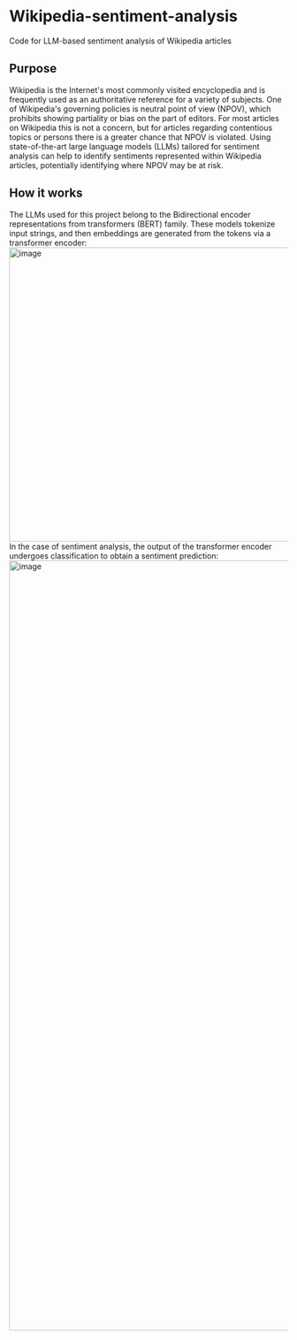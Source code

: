 # Wikipedia-sentiment-analysis
Code for LLM-based sentiment analysis of Wikipedia articles

## Purpose
Wikipedia is the Internet's most commonly visited encyclopedia and is frequently used as an authoritative reference for a variety of subjects. One of Wikipedia's governing policies is neutral point of view (NPOV), which prohibits showing partiality or bias on the part of editors. For most articles on Wikipedia this is not a concern, but for articles regarding contentious topics or persons there is a greater chance that NPOV is violated. Using state-of-the-art large language models (LLMs) tailored for sentiment analysis can help to identify sentiments represented within Wikipedia articles, potentially identifying where NPOV may be at risk. 

## How it works
The LLMs used for this project belong to the Bidirectional encoder representations from transformers (BERT) family. These models tokenize input strings, and then embeddings are generated from the tokens via a transformer encoder:
<img width="1426" height="532" alt="image" src="https://github.com/user-attachments/assets/12b52a16-4e78-4ff9-a289-fd293fa32db6" />
In the case of sentiment analysis, the output of the transformer encoder undergoes classification to obtain a sentiment prediction:
<img width="1920" height="1392" alt="image" src="https://github.com/user-attachments/assets/78c729ea-95fc-482a-bfb5-4e8286d6aea7" />
